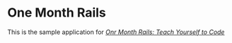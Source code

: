 # One Month Rails

This is the sample application for
[*Onr Month Rails: Teach Yourself to Code*](http://onemonthrails.com)